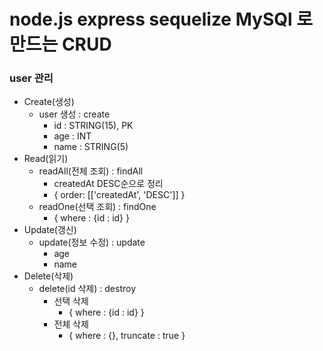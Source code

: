 # node.js express sequelize  MySQl 로 만드는 CRUD

### user 관리

* Create(생성)
  * user 생성 : create
    * id : STRING(15), PK
    * age : INT
    * name : STRING(5)
* Read(읽기)
  * readAll(전체 조회) : findAll
    * createdAt DESC순으로 정리
    * { order: [['createdAt', 'DESC']] }
  * readOne(선택 조회) : findOne
    * { where : {id : id} }
* Update(갱신)
  * update(정보 수정) : update
    * age
    * name
* Delete(삭제)
  * delete(id 삭제) : destroy
    * 선택 삭제 
      * { where : {id : id} }
    * 전체 삭제 
      * { where : {}, truncate : true }

